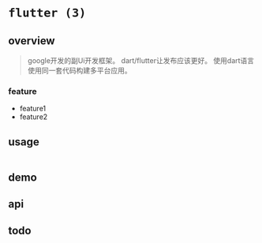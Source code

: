 # `flutter (3)`

## overview

> google开发的副Ui开发框架。
> dart/flutter让发布应该更好。
> 使用dart语言
> 使用同一套代码构建多平台应用。

### feature

- feature1
- feature2

## usage
```shell
```

## demo

## api

## todo
